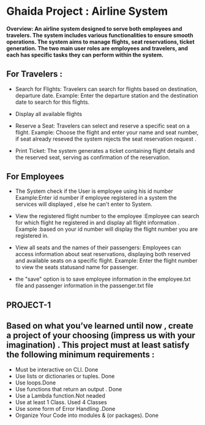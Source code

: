 # Ghaida Project :  Airline System

#### Overview: An airline system designed to serve both employees and travelers. The system includes various functionalities to ensure smooth operations. The system aims to manage flights, seat reservations, ticket generation. The two main user roles are employees and travelers, and each has specific tasks they can perform within the system. 

## For Travelers :
- Search for Flights: Travelers can search for flights based on destination, departure date.
Example: Enter the departure station and the destination date to search for this flights.

- Display all available flights 

- Reserve a Seat: Travelers can select and reserve a specific seat on a flight.
Example: Choose the flight and enter your name and seat number,
 if seat already reseved the system rejects the seat reservation request  .

- Print Ticket: The system generates a ticket containing flight details and the reserved seat, serving as confirmation of the reservation.

## For Employees
- The System check if the User is employee using his id number 
Example:Enter id number if employee registered in a system the services will displayed , else he can't enter to System.

- View the registered flight number to the employee :Employee can search for which flight he registered in and display all flight information .
Example :based on your id number will display the flight number you are registered in.

- View all seats and the names of their passengers: Employees can access information about seat reservations, displaying both reserved and available seats on a specific flight.
Example: Enter the flight number to view the seats statusand name for passenger.

* the "save" option is to save employee information in the employee.txt file and passenger information in the passenger.txt file

## PROJECT-1

## Based on what you’ve learned until now , create a project of your choosing (impress us with your imagination) . This project must at least satisfy the following minimum requirements :

- Must be interactive on CLI. Done
- Use lists or dictionaries or tuples. Done
- Use loops.Done
- Use functions that return an output . Done
- Use a Lambda function.Not neaded
- Use at least 1 Class. Used 4 Classes
- Use some form of Error Handling .Done 
- Organize Your Code into modules & (or packages). Done
